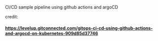 CI/CD sample pipeline using github actions and argoCD


credit:

#### https://levelup.gitconnected.com/gitops-ci-cd-using-github-actions-and-argocd-on-kubernetes-909d85d37746
